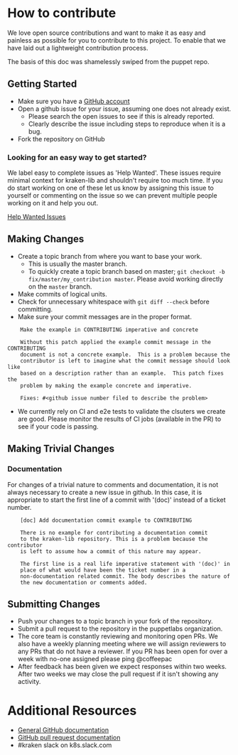# How to contribute
We love open source contributions and want to make it as easy and painless
as possible for you to contribute to this project.  To enable that we have
laid out a lightweight contribution process.

The basis of this doc was shamelessly swiped from the puppet repo.

## Getting Started

* Make sure you have a [GitHub account](https://github.com/signup/free)
* Open a github issue for your issue, assuming one does not already exist.
  * Please search the open issues to see if this is already reported.
  * Clearly describe the issue including steps to reproduce when it is a bug.
* Fork the repository on GitHub

### Looking for an easy way to get started? ###
We label easy to complete issues as 'Help Wanted'.  These issues require minimal
context for kraken-lib and shouldn't require too much time.  If you do start working
on one of these let us know by assigning this issue to yourself or commenting on
the issue so we can prevent multiple people working on it and help you out.

[Help Wanted Issues](https://github.com/samsung-cnct/k2/issues?q=is%3Aissue+is%3Aopen+label%3A%22help+wanted%22)

## Making Changes

* Create a topic branch from where you want to base your work.
  * This is usually the master branch.
  * To quickly create a topic branch based on master; `git checkout -b
    fix/master/my_contribution master`. Please avoid working directly on the
    `master` branch.
* Make commits of logical units.
* Check for unnecessary whitespace with `git diff --check` before committing.
* Make sure your commit messages are in the proper format.

```
    Make the example in CONTRIBUTING imperative and concrete

    Without this patch applied the example commit message in the CONTRIBUTING
    document is not a concrete example.  This is a problem because the
    contributor is left to imagine what the commit message should look like
    based on a description rather than an example.  This patch fixes the
    problem by making the example concrete and imperative.

    Fixes: #<github issue number filed to describe the problem>
```

* We currently rely on CI and e2e tests to validate the clsuters we create are 
  good.  Please monitor the results of CI jobs (available in the PR) to see if
  your code is passing.

## Making Trivial Changes

### Documentation

For changes of a trivial nature to comments and documentation, it is not
always necessary to create a new issue in github. In this case, it is
appropriate to start the first line of a commit with '(doc)' instead of
a ticket number.

```
    [doc] Add documentation commit example to CONTRIBUTING

    There is no example for contributing a documentation commit
    to the kraken-lib repository. This is a problem because the contributor
    is left to assume how a commit of this nature may appear.

    The first line is a real life imperative statement with '(doc)' in
    place of what would have been the ticket number in a
    non-documentation related commit. The body describes the nature of
    the new documentation or comments added.
```

## Submitting Changes

* Push your changes to a topic branch in your fork of the repository.
* Submit a pull request to the repository in the puppetlabs organization.
* The core team is constantly reviewing and monitoring open PRs.  We also have a
  weekly planning meeting where we will assign reviewers to any PRs that do not
  have a reviewer.  If you PR has been open for over a week with no-one assigned
  please ping @coffeepac
* After feedback has been given we expect responses within two weeks. After two
  weeks we may close the pull request if it isn't showing any activity.

# Additional Resources

* [General GitHub documentation](https://help.github.com/)
* [GitHub pull request documentation](https://help.github.com/articles/creating-a-pull-request/)
* #kraken slack on k8s.slack.com